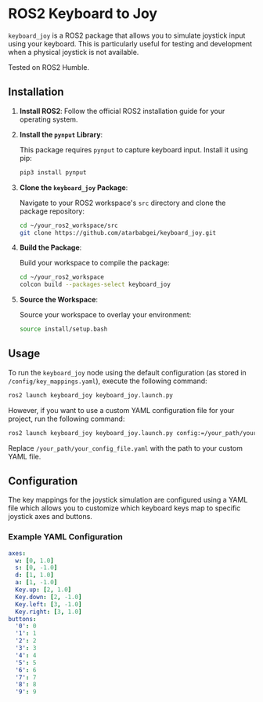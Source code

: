 
# ROS2 Keyboard to Joy

`keyboard_joy` is a ROS2 package that allows you to simulate joystick input using your keyboard. This is particularly useful for testing and development when a physical joystick is not available.

Tested on ROS2 Humble.

## Installation

1. **Install ROS2**: Follow the official ROS2 installation guide for your operating system.

2. **Install the `pynput` Library**:

   This package requires `pynput` to capture keyboard input. Install it using pip:

   ```bash
   pip3 install pynput
   ```

3. **Clone the `keyboard_joy` Package**:

   Navigate to your ROS2 workspace's `src` directory and clone the package repository:

   ```bash
   cd ~/your_ros2_workspace/src
   git clone https://github.com/atarbabgei/keyboard_joy.git
   ```

4. **Build the Package**:

   Build your workspace to compile the package:

   ```bash
   cd ~/your_ros2_workspace
   colcon build --packages-select keyboard_joy
   ```

5. **Source the Workspace**:

   Source your workspace to overlay your environment:

   ```bash
   source install/setup.bash
   ```

## Usage

To run the `keyboard_joy` node using the default configuration (as stored in `/config/key_mappings.yaml`), execute the following command:

```bash
ros2 launch keyboard_joy keyboard_joy.launch.py
```

However, if you want to use a custom YAML configuration file for your project, run the following command:

```bash
ros2 launch keyboard_joy keyboard_joy.launch.py config:=/your_path/your_config_file.yaml
```

Replace `/your_path/your_config_file.yaml` with the path to your custom YAML file.

## Configuration

The key mappings for the joystick simulation are configured using a YAML file which allows you to customize which keyboard keys map to specific joystick axes and buttons.

### Example YAML Configuration

```yaml
axes:
  w: [0, 1.0]
  s: [0, -1.0]
  d: [1, 1.0]
  a: [1, -1.0]
  Key.up: [2, 1.0]
  Key.down: [2, -1.0]
  Key.left: [3, -1.0]
  Key.right: [3, 1.0]
buttons:
  '0': 0
  '1': 1
  '2': 2
  '3': 3
  '4': 4
  '5': 5
  '6': 6
  '7': 7
  '8': 8
  '9': 9
```